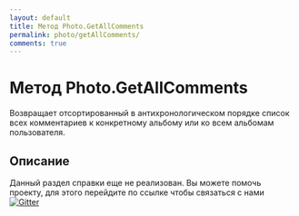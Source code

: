 ```yaml
---
layout: default
title: Метод Photo.GetAllComments
permalink: photo/getAllComments/
comments: true
---
```

# Метод Photo.GetAllComments
Возвращает отсортированный в антихронологическом порядке список всех комментариев к конкретному альбому или ко всем альбомам пользователя.

## Описание
Данный раздел справки еще не реализован. Вы  можете помочь проекту, для этого перейдите по ссылке чтобы связаться с нами [![Gitter](https://badges.gitter.im/Join%20Chat.svg)](https://gitter.im/vknet/vk?utm_source=badge&utm_medium=badge&utm_campaign=pr-badge)
